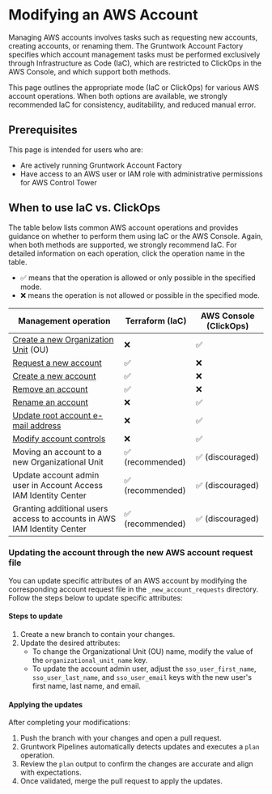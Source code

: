 # Modifying an AWS Account

Managing AWS accounts involves tasks such as requesting new accounts, creating accounts, or renaming them. The Gruntwork Account Factory specifies which account management tasks must be performed exclusively through Infrastructure as Code (IaC), which are restricted to ClickOps in the AWS Console, and which support both methods.

This page outlines the appropriate mode (IaC or ClickOps) for various AWS account operations. When both options are available, we strongly recommended IaC for consistency, auditability, and reduced manual error.


## Prerequisites

This page is intended for users who are:
- Are actively running Gruntwork Account Factory
- Have access to an AWS user or IAM role with administrative permissions for AWS Control Tower

## When to use IaC vs. ClickOps

The table below lists common AWS account operations and provides guidance on whether to perform them using IaC or the AWS Console. Again, when both methods are supported, we strongly recommend IaC. For detailed information on each operation, click the operation name in the table.

- ✅ means that the operation is allowed or only possible in the specified mode.
- ❌ means the operation is not allowed or possible in the specified mode.

| Management operation                                                                                                          | Terraform (IaC)  | AWS Console (ClickOps) |
|-------------------------------------------------------------------------------------------------------------------------------| ---------------- | ---------------------- |
| [Create a new Organization Unit](https://docs.aws.amazon.com/controltower/latest/userguide/create-new-ou.html) (OU)           | ❌               | ✅                     |
| [Request a new account](/2.0/docs/accountfactory/guides/vend-aws-account)                                                                                                         | ✅               | ❌                     |
| [Create a new account](/2.0/docs/accountfactory/guides/vend-aws-account)                                                                                                          | ✅               | ❌                     |
| [Remove an account](/2.0/docs/accountfactory/tutorials/remove-account.md)                                                                                       | ✅               | ❌                     |
| [Rename an account](https://docs.aws.amazon.com/controltower/latest/userguide/change-account-name.html)                       | ❌               | ✅                     |
| [Update root account e-mail address](https://docs.aws.amazon.com/accounts/latest/reference/manage-acct-update-root-user.html) | ❌               | ✅                     |
| [Modify account controls](https://docs.aws.amazon.com/controltower/latest/userguide/enable-controls-on-ou.html)               | ❌               | ✅                     |
| Moving an account to a new Organizational Unit                                                                                | ✅ (recommended) | ✅ (discouraged)       |
| Update account admin user in Account Access IAM Identity Center                                                               | ✅ (recommended) | ✅ (discouraged)       |
| Granting additional users access to accounts in AWS IAM Identity Center                                                       | ✅ (recommended) | ✅ (discouraged)       |


### Updating the account through the new AWS account request file

You can update specific attributes of an AWS account by modifying the corresponding account request file in the `_new_account_requests` directory. Follow the steps below to update specific attributes:

#### Steps to update

1. Create a new branch to contain your changes.
2. Update the desired attributes:
   - To change the Organizational Unit (OU) name, modify the value of the `organizational_unit_name` key.
   - To update the account admin user, adjust the `sso_user_first_name`, `sso_user_last_name`, and `sso_user_email` keys with the new user's first name, last name, and email.
     
#### Applying the updates

After completing your modifications:
1. Push the branch with your changes and open a pull request.
2. Gruntwork Pipelines automatically detects updates and executes a `plan` operation.
3. Review the `plan` output to confirm the changes are accurate and align with expectations.
4. Once validated, merge the pull request to apply the updates.
